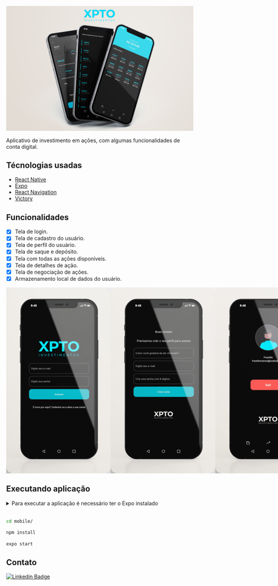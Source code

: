 ![Cover](./.github/cover.png)

Aplicativo de investimento em ações, com algumas funcionalidades de conta digital.

## Técnologias usadas

- [React Native](https://reactnative.dev)
- [Expo](https://expo.dev)
- [React Navigation](https://reactnavigation.org)
- [Victory](https://formidable.com/open-source/victory/docs/native)

## Funcionalidades

- [x] Tela de login.
- [x] Tela de cadastro do usuário.
- [x] Tela de perfil do usuário.
- [x] Tela de saque e depósito.
- [x] Tela com todas as ações disponíveis.
- [x] Tela de detalhes de ação.
- [x] Tela de negociação de ações.
- [x] Armazenamento local de dados do usuário.

<div style="display:flex;justify-content:space-around;">
  <img src="./.github/frame-01.png" height="500px"/>
  <img src="./.github/frame-02.png" height="500px"/>
  <img src="./.github/frame-05.png" height="500px"/>
  <img src="./.github/frame-03.png" height="500px"/>
  <img src="./.github/frame-04.png" height="500px"/>
  <img src="./.github/frame-06.png" height="500px"/>
  <img src="./.github/frame-07.png" height="500px"/>
  <img src="./.github/frame-09.png" height="500px"/>
  <img src="./.github/frame-08.png" height="500px"/>
</div>

## Executando aplicação

<details>
  <summary>Para executar a aplicação é necessário ter o Expo instalado</summary>
  
  ### expo-cli
  
  O primeiro passo é se certificar de que você possui os requisitos necessários para executar a CLI do Expo no seu computador:
  
  - Node.js LTS
  - npm (ou Yarn)

  Com essas ferramentas, basta você instalar a CLI do Expo globalmente pelo npm (ou Yarn, o que você preferir):
  
  ```bash
  npm install -g expo-cli
  ```
  Para verificar se a instalação ocorreu com sucesso, execute: `expo --version`.
  
  ### Expo Go
  Com a CLI instalada no seu computador, você consegue executar o metro bundler para servir o seu código, mas para executar o app no seu celular você precisa instalar o aplicativo Expo Go. Ele é o responsável por pegar o código que o metro bundler envia e exibir em tela o seu app React Native. Para instalá-lo, basta buscar nas lojas o aplicativo <strong>Expo Go</strong>
</details>

<br>

```bash
cd mobile/
``` 
```bash
npm install
``` 
```
expo start
```

## Contato 
 
[![Linkedin Badge](https://img.shields.io/badge/-Franklin%20Ramos-0D1117?style=flat-square&logo=Linkedin&logoColor=white&link=https://www.linkedin.com/in/franklinrms/)](https://www.linkedin.com/in/franklinrms/) 
</div>
